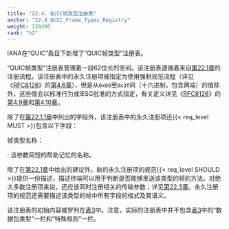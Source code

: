 ```yaml
---
title: "22.4. QUIC帧类型注册表"
anchor: "22.4_QUIC_Frame_Types_Registry"
weight: 220400
rank: "h2"
---
```


IANA在“QUIC”条目下新增了“QUIC帧类型”注册表。

“QUIC帧类型”注册表管理着一段62位长的空间。该注册表遵循着来自[第22.1章]()的注册流程。该注册表中的永久注册项被指定为使用强制规范流程（详见《[RFC8126]()》的[第4.6章]()），但是从`0x00`至`0x3f`间（十六进制，包含两端）的值除外，这些值会以标准行为或IESG批准的方式指定，有关定义详见《[RFC8126]()》的[第4.9章]()和[第4.10章]()。

除了在[第22.1.1章]()中列出的字段外，该注册表中的永久注册项还{{< req_level MUST >}}包含以下字段：

帧类型名称：

:   该参数简短的帮助记忆的名称。

除了在[第22.1章]()中给出的建议外，新的永久注册项的规范{{< req_level SHOULD >}}提供一份描述，描述终端可以用于判断是否能够发送该类型的帧的方法。对绝大多数注册项来说，还应该同时注册相关的传输参数；详见[第22.3章]()。永久注册项的规范还需要描述该类型的帧中所有字段的格式及其语义。

该注册表的初始内容被罗列在[表3]()中。注意，实际的注册表中并不包含[表3]()中的“数据包类型”一栏和“特殊规则”一栏。
